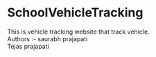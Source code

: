 # SchoolVehicleTracking
This is vehicle tracking website that track vehicle.
<br>
Authors :- 
saurabh prajapati
<br>
Tejas prajapati

